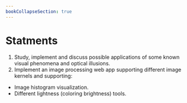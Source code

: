 ```yaml
---
bookCollapseSection: true
---
```


# Statments

1.  Study, implement and discuss possible applications of some known visual phenomena and optical illusions.
2.  Implement an image processing web app supporting different image kernels and supporting:

-   Image histogram visualization.
-   Different lightness (coloring brightness) tools.
